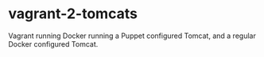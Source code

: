 # vagrant-2-tomcats
Vagrant running Docker running a Puppet configured Tomcat, and a regular Docker configured Tomcat.
